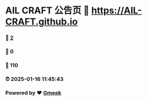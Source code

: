 # AIL CRAFT 公告页 :link: https://AIL-CRAFT.github.io 
### :page_facing_up: [2](https://AIL-CRAFT.github.io/tag.html) 
### :speech_balloon: 0 
### :hibiscus: 110 
### :alarm_clock: 2025-01-16 11:45:43 
### Powered by :heart: [Gmeek](https://github.com/Meekdai/Gmeek)
